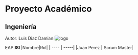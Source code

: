 # Proyecto Académico 
## Ingeniería
Autor: Luis Diaz Damian 
![logo](https://github.com/Luisasdasdsad/proyecto/assets/150839706/b77405ff-2be6-4436-839d-2f50e5900a5b)



EAP **ISI**
|Nombre|Rol|
| ---- | -----|
|Juan Perez | Scrum Master|
